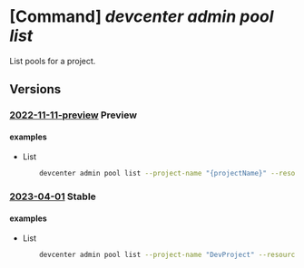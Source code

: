 # [Command] _devcenter admin pool list_

List pools for a project.

## Versions

### [2022-11-11-preview](/Resources/mgmt-plane/L3N1YnNjcmlwdGlvbnMve30vcmVzb3VyY2Vncm91cHMve30vcHJvdmlkZXJzL21pY3Jvc29mdC5kZXZjZW50ZXIvcHJvamVjdHMve30vcG9vbHM=/2022-11-11-preview.xml) **Preview**

<!-- mgmt-plane /subscriptions/{}/resourcegroups/{}/providers/microsoft.devcenter/projects/{}/pools 2022-11-11-preview -->

#### examples

- List
    ```bash
        devcenter admin pool list --project-name "{projectName}" --resource-group "rg1"
    ```

### [2023-04-01](/Resources/mgmt-plane/L3N1YnNjcmlwdGlvbnMve30vcmVzb3VyY2Vncm91cHMve30vcHJvdmlkZXJzL21pY3Jvc29mdC5kZXZjZW50ZXIvcHJvamVjdHMve30vcG9vbHM=/2023-04-01.xml) **Stable**

<!-- mgmt-plane /subscriptions/{}/resourcegroups/{}/providers/microsoft.devcenter/projects/{}/pools 2023-04-01 -->

#### examples

- List
    ```bash
        devcenter admin pool list --project-name "DevProject" --resource-group "rg1"
    ```
